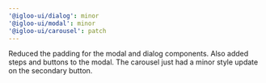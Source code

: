 ```yaml
---
'@igloo-ui/dialog': minor
'@igloo-ui/modal': minor
'@igloo-ui/carousel': patch
---
```


Reduced the padding for the modal and dialog components. Also added steps and buttons to the modal. The carousel just had a minor style update on the secondary button.
